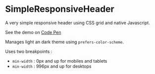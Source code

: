 # SimpleResponsiveHeader

A very simple responsive header using CSS grid and native Javascript.

See the demo on [Code Pen](https://codepen.io/gaellan/pen/vYRVJeP)

Manages light an dark theme using `prefers-color-scheme`.

Uses two breakpoints :
- `min-width` : 0px and up for mobiles and tablets
- `min-width` : 996px and up for desktops
